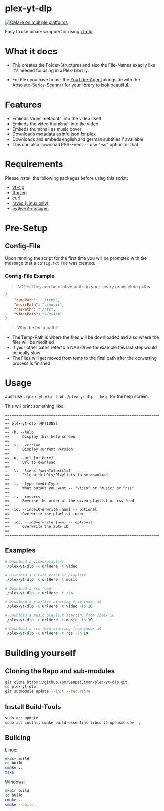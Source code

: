 # plex-yt-dlp

[![CMake on multiple platforms](https://github.com/SenpaiSimon/plex-yt-dlp/actions/workflows/cmake-multi-platform.yml/badge.svg)](https://github.com/SenpaiSimon/plex-yt-dlp/actions/workflows/cmake-multi-platform.yml)

Easy to use binary wrapper for using [yt-dlp](https://github.com/yt-dlp/yt-dlp).

# What it does
* This creates the Folder-Structures and also the File-Names exactly like it's needed for using in a Plex-Library.

* For Plex you have to use the [YouTube-Agent](https://github.com/ZeroQI/YouTube-Agent.bundle) alongside with the [Absolute-Series-Scanner](https://github.com/ZeroQI/Absolute-Series-Scanner) for your library to look beautiful.

# Features
* Embeds Video metadata into the video itself
* Embeds the video thumbnail into the video
* Embeds thumbnail as music cover
* Downloads metadata as info.json for plex
* Downloads and embeds english and german subtitles if available
* This can also download RSS-Feeds -- use "rss" option for that

# Requirements

Please install the following packages before using this script:

* [yt-dlp](https://github.com/yt-dlp/yt-dlp/releases/latest/download/yt-dlp)
* [ffmpeg](https://ffmpeg.org/)
* [curl](https://curl.se/)
* [rsync (Linux only)](https://www.rsync.org/)
* [python3-mutagen](https://mutagen.readthedocs.io/en/latest/)

# Pre-Setup

## Config-File

Upon running the script for the first time you will be prompted with the message that a `config.txt`-File was created.

### Config-File Example

> NOTE: They can be relative paths to your binary or absolute paths

```json
{
    "tempPath": "./temp",
    "musicPath": "./music",
    "rssPath": "./rss",
    "videoPath": "./video"
}
```

> Why the temp path?

* The Temp-Path is where the files will be downloaded and also where the files will be modified
* If your other paths refer to a NAS-Drive for example this last step would be really slow
* The Files will get moved from temp to the final path after the converting process is finished

# Usage

Just use `./plex-yt-dlp -h` or `./plex-yt-dlp --help` for the help screen.

This will print something like:

```text
==========================================================================================================
==
== plex-yt-dlp [OPTIONS]
==
== -h, --help
==      Display this help screen
==
== -v, --version
==      Display current version
==
== -u, --url [urlHere]
==      Url to download
==
== -l, --links [pathToTxtFile]
==      File with URLs/Playlists to be download
==
== -t, --type [mediaType]
==      What output you want -- "video" or "music" or "rss"
==
== -r, --reverse
==      Reverse the order of the given playlist or rss feed
==
== -io, --indexOverwrite [num] -- optional
==      Overwrite the playlist index
==
== -ido, --idOverwrite [num] -- optional
==      Overwrite the auto ID
==
==========================================================================================================
```

## Examples

```bash
# Download a video/playlist
./plex-yt-dlp -u urlHere -t video

# Download a single track or playlist
./plex-yt-dlp -u urlHere -t music

# Download a rss feed
./plex-yt-dlp -u urlHere -t rss

# Download a playlist starting from index 10
./plex-yt-dlp -u urlHere -t video -io 10

# Download a music playlist starting from index 10
./plex-yt-dlp -u urlHere -t music -io 10

# Download a rss feed starting from index 10
./plex-yt-dlp -u urlHere -t rss -io 10
```


# Building yourself

## Cloning the Repo and sub-modules

```bash
git clone https://github.com/SenpaiSimon/plex-yt-dlp.git
cd plex-yt-dlp
git submodule update --init --recursive
```

## Install Build-Tools

```bash
sudo apt update
sudo apt install cmake build-essential libcurl4-openssl-dev -y
```

## Building

Linux:
```bash
mkdir build
cd build
cmake ..
make
```

Windows:
```bash
mkdir build
cd build
cmake ..
cmake --build .
```